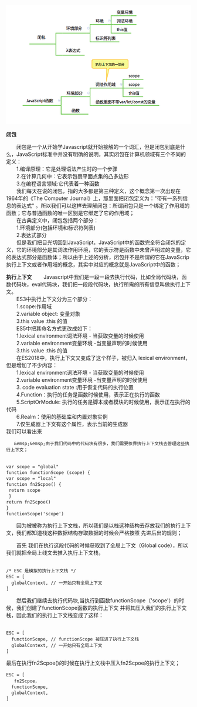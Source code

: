 ![pic1](./image/pic1.png)

**闭包**  

​       &emsp;&emsp;闭包是一个从开始学Javascript就开始接触的一个词汇，但是闭包到底是什么，JavaScript标准中并没有明确的说明，其实闭包在计算机领域有三个不同的定义：  
​        &emsp;&emsp;1.编译原理：它是处理语法产生时的一个步骤  
​        &emsp;&emsp;2.在计算几何中：它表示包裹平面点集的凸多边形  
​        &emsp;&emsp;3.在编程语言领域:它代表着一种函数  
​         &emsp;&emsp;我们每天在说的闭包，指的大多都是第三种定义，这个概念第一次出现在1964年的《The Computer Journal》上，那里面把闭包定义为："带有一系列信息的表达式" 。所以我们可以这样去理解闭包：所谓闭包只是一个绑定了作用域的函数；它与普通函数的唯一区别是它绑定了它的作用域；  
​         &emsp;&emsp;在古典定义中，闭包包括两个部分：   
​         &emsp;&emsp;1.环境部分(包括环境和标识符列表)  
​         &emsp;&emsp;2.表达式部分  
​         &emsp;&emsp;但是我们把目光切回到JavaScript，JavaScript中的函数完全符合闭包的定义，它的环境部分是其词法作用环境，它的表示符是函数中未曾声明过的变量，它的表达式部分是函数体；所以由于上述的分析，闭包并不是所谓的它在JavaScrip执行上下文或者作用域的概念，其实中对应的概念就是JavaScript中的函数；

**执行上下文**
       &emsp;&emsp;Javascript中我们是一段一段去执行代码，比如全局代码块，函数代码块，eval代码块，我们把一段段代码块，执行所需的所有信息叫做执行上下文。  
​       &emsp;&emsp;ES3中执行上下文分为三个部分：  
​       &emsp;&emsp;1.scope:作用域   
​       &emsp;&emsp;2.variable object: 变量对象  
​       &emsp;&emsp;3.this value :this 的值   
​       &emsp;&emsp;ES5中把其命名方式更改成如下：  
​       &emsp;&emsp;1.lexical environment词法环境 - 当获取变量的时候使用  
​       &emsp;&emsp;2.variable environment变量环境 -当变量声明的时候使用  
​       &emsp;&emsp;3.this value :this 的值     
	   &emsp;&emsp;在ES2018中，执行上下文又变成了这个样子，被归入 lexical environment，但是增加了不少内容：    
​	   &emsp;&emsp;1.lexical environment词法环境 - 当获取变量的时候使用    
​       &emsp;&emsp;2.variable environment变量环境 -当变量声明的时候使用    
​	   &emsp;&emsp;3. code evaluation state :用于恢复代码的执行位置      
​	   &emsp;&emsp;4.Function：执行的任务是函数时候使用，表示正在执行的函数    
​	   &emsp;&emsp;5.ScriptOrModule: 执行的任务是脚本或者模块的时候使用，表示正在执行的代码   
​	   &emsp;&emsp;6.Realm：使用的基础库和内置对象实例    
​	   &emsp;&emsp;7.仅生成器上下文有这个属性，表示当前的生成器	   
       我们可以看出来
  
       
       &emsp;&emsp;由于我们代码中的代码块有很多，我们需要依靠执行上下文栈去管理这些执行上下文；         
```

var scope = "global"     
function functionScope (scope) {    
var scope = "local"    
function fn2Scpoe() {  
 return scope  
 }
return fn2Scpoe()
}
functionScope('scope')
``` 

&emsp;&emsp;因为被被称为执行上下文栈，所以我们是以栈这种结构去存放我们的执行上下文，我们都知道栈这种数据结构存取数据的时候会严格按照
先进后出的规则；    

&emsp;&emsp;首先 我们在执行这段代码的时候获取到了全局上下文（Global code），所以我们就把全局上线文去推入执行上下文栈，      

```

/* ESC 是模拟的执行上下文栈 */  
ESC = [
  globalContext, // 一开始只有全局上下文
]
```

&emsp;&emsp;然后我们继续去执行代码块,当执行到函数functionScope（'scope'）的时候，我们创建了functionScope函数的执行上下文
并将其压入我们的执行上下文栈，因此我们的执行上下文栈变成了这样：  
```

ESC = [
  functionScope, // functionScope 被压进了执行上下文栈
  globalContext, // 一开始只有全局上下文
]
```
最后在执行fn2Scpoe()的时候在执行上文栈中压入fn2Scpoe的执行上下文； 
``` 
ESC = [
   fn2Scpoe，  
  functionScope, 
  globalContext, 
]
```


